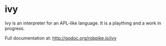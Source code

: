 ivy
===

Ivy is an interpreter for an APL-like language. It is a plaything and a work in
progress.

Full documentation at: http://godoc.org/robpike.io/ivy

